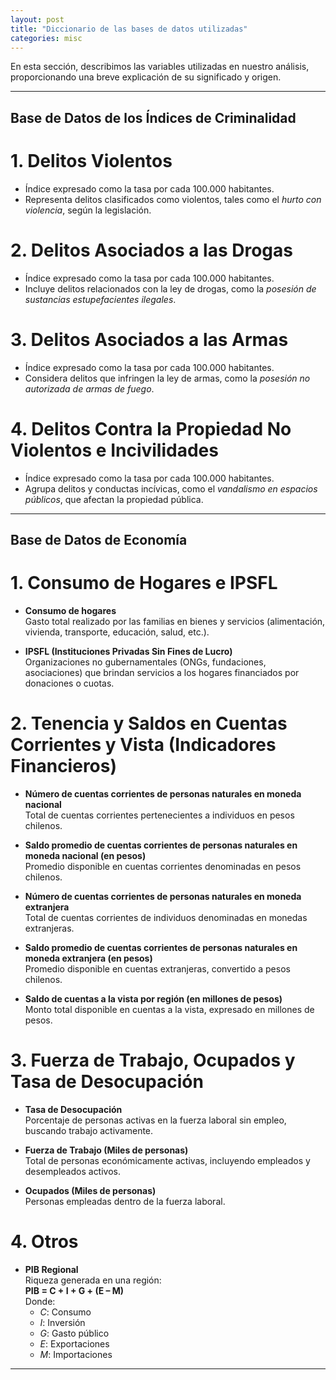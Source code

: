 ```yaml
---
layout: post
title: "Diccionario de las bases de datos utilizadas"
categories: misc
---
```


En esta sección, describimos las variables utilizadas en nuestro análisis, proporcionando una breve explicación de su significado y origen.

---

## Base de Datos de los Índices de Criminalidad

# 1. **Delitos Violentos**  
   - Índice expresado como la tasa por cada 100.000 habitantes.  
   - Representa delitos clasificados como violentos, tales como el *hurto con violencia*, según la legislación.

# 2. **Delitos Asociados a las Drogas**  
   - Índice expresado como la tasa por cada 100.000 habitantes.  
   - Incluye delitos relacionados con la ley de drogas, como la *posesión de sustancias estupefacientes ilegales*.

# 3. **Delitos Asociados a las Armas**  
   - Índice expresado como la tasa por cada 100.000 habitantes.  
   - Considera delitos que infringen la ley de armas, como la *posesión no autorizada de armas de fuego*.

# 4. **Delitos Contra la Propiedad No Violentos e Incivilidades**  
   - Índice expresado como la tasa por cada 100.000 habitantes.  
   - Agrupa delitos y conductas incívicas, como el *vandalismo en espacios públicos*, que afectan la propiedad pública.

---

## Base de Datos de Economía

# 1. **Consumo de Hogares e IPSFL**

- **Consumo de hogares**  
  Gasto total realizado por las familias en bienes y servicios (alimentación, vivienda, transporte, educación, salud, etc.).

- **IPSFL (Instituciones Privadas Sin Fines de Lucro)**  
  Organizaciones no gubernamentales (ONGs, fundaciones, asociaciones) que brindan servicios a los hogares financiados por donaciones o cuotas.

# 2. **Tenencia y Saldos en Cuentas Corrientes y Vista (Indicadores Financieros)**

- **Número de cuentas corrientes de personas naturales en moneda nacional**  
  Total de cuentas corrientes pertenecientes a individuos en pesos chilenos.

- **Saldo promedio de cuentas corrientes de personas naturales en moneda nacional (en pesos)**  
  Promedio disponible en cuentas corrientes denominadas en pesos chilenos.

- **Número de cuentas corrientes de personas naturales en moneda extranjera**  
  Total de cuentas corrientes de individuos denominadas en monedas extranjeras.

- **Saldo promedio de cuentas corrientes de personas naturales en moneda extranjera (en pesos)**  
  Promedio disponible en cuentas extranjeras, convertido a pesos chilenos.

- **Saldo de cuentas a la vista por región (en millones de pesos)**  
  Monto total disponible en cuentas a la vista, expresado en millones de pesos.


# 3. Fuerza de Trabajo, Ocupados y Tasa de Desocupación

- **Tasa de Desocupación**  
  Porcentaje de personas activas en la fuerza laboral sin empleo, buscando trabajo activamente.

- **Fuerza de Trabajo (Miles de personas)**  
  Total de personas económicamente activas, incluyendo empleados y desempleados activos.

- **Ocupados (Miles de personas)**  
  Personas empleadas dentro de la fuerza laboral.

# 4.  Otros

- **PIB Regional**  
  Riqueza generada en una región:  
  **PIB = C + I + G + (E – M)**  
  Donde:
  - *C*: Consumo  
  - *I*: Inversión  
  - *G*: Gasto público  
  - *E*: Exportaciones  
  - *M*: Importaciones  

---









